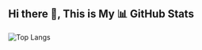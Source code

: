 ## Hi there 👋, This is My 📊 GitHub Stats
![Top Langs](https://github-readme-stats.vercel.app/api/top-langs/?username=kenziecarlen13&layout=compact&langs_count=10&theme=tokyonight)



<!--
**kenziecarlen13/kenziecarlen13** is a ✨ _special_ ✨ repository because its `README.md` (this file) appears on your GitHub profile.

Here are some ideas to get you started:

- 🔭 I’m currently working on ...
- 🌱 I’m currently learning ...
- 👯 I’m looking to collaborate on ...
- 🤔 I’m looking for help with ...
- 💬 Ask me about ...
- 📫 How to reach me: ...
- 😄 Pronouns: ...
- ⚡ Fun fact: ...
-->
